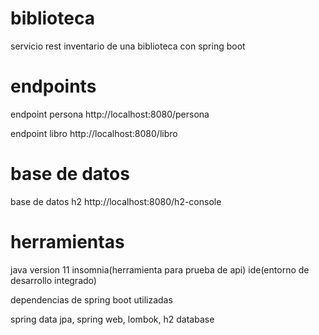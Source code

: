 # biblioteca

servicio rest inventario de una biblioteca con spring boot

# endpoints

endpoint persona
http://localhost:8080/persona

endpoint libro
http://localhost:8080/libro

# base de datos

base de datos h2
http://localhost:8080/h2-console

# herramientas

java version 11
insomnia(herramienta para prueba de api)
ide(entorno de desarrollo integrado)

dependencias de spring boot utilizadas

spring data jpa,
spring web,
lombok,
h2 database
